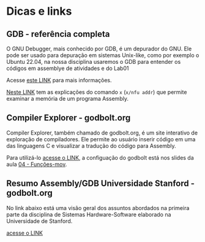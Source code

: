 # Dicas e links

## GDB - referência completa

O GNU Debugger, mais conhecido por GDB, é um depurador do GNU. Ele pode ser usado para depuração em sistemas Unix-like, como por exemplo o Ubuntu 22.04, na nossa disciplina usaremos o GDB para entender os códigos em assemblye de atividades e do Lab01

Acesse [este LINK](https://sourceware.org/gdb/current/onlinedocs/gdb) para mais informações.

[Neste LINK](https://sourceware.org/gdb/current/onlinedocs/gdb.html/Memory.html) tem as explicações do comando `x` (`x/nfu addr`) que permite examinar a memória de um programa Assembly.



## Compiler Explorer - godbolt.org

Compiler Explorer, também chamado de godbolt.org, é um site interativo de exploração de compiladores. Ele permite ao usuário inserir código em uma das linguagens C e visualizar a tradução do código para Assembly. 

Para utilizá-lo [acesse o LINK](https://godbolt.org/), a configuação do godbolt está nos slides da aula [04 - Funções-mov](https://insper.github.io/SistemasHardwareSoftware/aulas/04-funcoes-mov/slides.pdf).


## Resumo Assembly/GDB Universidade Stanford - godbolt.org

No link abaixo está uma visão geral dos assuntos abordados na primeira parte da disciplina de Sistemas Hardware-Software elaborado na Universidade de Stanford. 

[acesse o LINK](https://web.stanford.edu/class/cs107/guide/x86-64.html)


